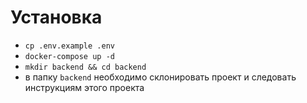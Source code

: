 # Установка
* `cp .env.example .env`
* `docker-compose up -d`
* `mkdir backend && cd backend`
* в папку `backend` необходимо склонировать проект и следовать инструкциям этого проекта

